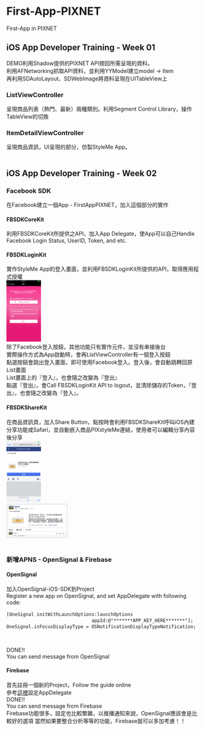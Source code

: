 # First-App-PIXNET
First-App in PIXNET

## iOS App Developer Training - Week 01
DEMO利用Shadow提供的PIXNET API撈回所需呈現的資料。<br>
利用AFNetworking抓取API資料，並利用YYModel建立model -> Item<br>
再利用SDAutoLayout、SDWebImage將資料呈現在UITableView上<br>
### ListViewController
呈現商品列表（熱門、最新）兩種類別。利用Segment Control Library，操作TableView的切換<br>
### ItemDetailViewController
呈現商品資訊，UI呈現的部分，仿製StyleMe App。<br>
<br>
## iOS App Developer Training - Week 02
### Facebook SDK
在Facebook建立一個App - FirstAppPIXNET，加入這個部分的實作<br>
#### FBSDKCoreKit
利用FBSDKCoreKit所提供之API，加入App Delegate，使App可以自己Handle Facebook Login Status, UserID, Token, and etc.<br>
#### FBSDKLoginKit
實作StyleMe App的登入畫面，並利用FBSDKLoginKit所提供的API，取得應用程式授權<br>
<img src="img/登入畫面.png" height="160" width="90"><br>
除了Facebook登入按鈕，其他功能只有實作元件，並沒有串接後台<br>
實際操作方式為App啟動時，會再ListViewController有一個登入按鈕<br>
點選按鈕會跳出登入畫面，即可使用Facebook登入。登入後，會自動跳轉回原List畫面<br>
List畫面上的『登入』，也會隨之改變為『登出』<br>
點選『登出』，會Call FBSDKLoginKit API to logout，並清除儲存的Token，『登出』，也會隨之改變為『登入』。<br>
#### FBSDKShareKit
在商品資訊頁，加入Share Button，點按時會利用FBSDKShareKit呼叫iOS內建分享功能或Safari，並自動嵌入商品PIXstyleMe連結，使用者可以編輯分享內容後分享<br>
<img src="img/分享資訊.png" height="160" width="90"><br>
<img src="img/分享結果.png" height="90" width="160"><br>
<br>
### 新增APNS - OpenSignal & Firebase
#### OpenSignal
加入OpenSignal-iOS-SDK到Project<br>
Register a new app on OpenSignal, and set AppDelegate with following code:
<pre><code>[OneSignal initWithLaunchOptions:launchOptions
                               appId:@"*******APP_KEY_HERE*******"];
OneSignal.inFocusDisplayType = OSNotificationDisplayTypeNotification;
</code></pre><br>
DONE!! <br>
You can send message from OpenSignal<br>
#### Firebase
首先註冊一個新的Project，Follow the guide online<br>
參考<a href="https://github.com/firebase/quickstart-ios/blob/master/messaging/MessagingExample/AppDelegate.m" target="_blank">這裡</a>設定AppDelegate<br>
DONE!! <br>
You can send message from Firebase<br>
Firebase功能很多，設定也比較繁雜，以推播通知來說，OpenSignal應該會是比較好的選項
當然如果要整合分析等等的功能，Firebase就可以多加考慮！！
